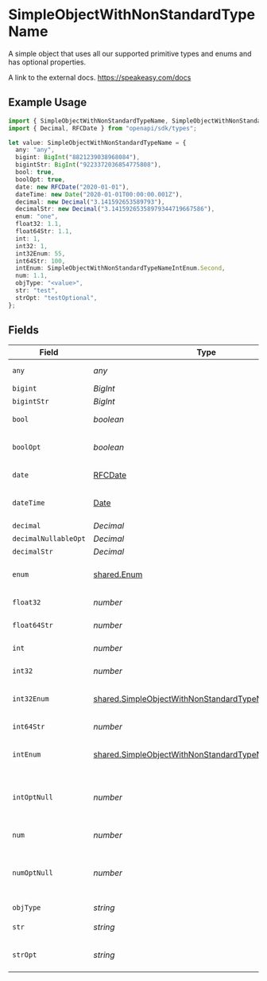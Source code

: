 # SimpleObjectWithNonStandardTypeName

A simple object that uses all our supported primitive types and enums and has optional properties.

A link to the external docs.
<https://speakeasy.com/docs>

## Example Usage

```typescript
import { SimpleObjectWithNonStandardTypeName, SimpleObjectWithNonStandardTypeNameIntEnum } from "openapi/sdk/models/shared";
import { Decimal, RFCDate } from "openapi/sdk/types";

let value: SimpleObjectWithNonStandardTypeName = {
  any: "any",
  bigint: BigInt("8821239038968084"),
  bigintStr: BigInt("9223372036854775808"),
  bool: true,
  boolOpt: true,
  date: new RFCDate("2020-01-01"),
  dateTime: new Date("2020-01-01T00:00:00.001Z"),
  decimal: new Decimal("3.141592653589793"),
  decimalStr: new Decimal("3.14159265358979344719667586"),
  enum: "one",
  float32: 1.1,
  float64Str: 1.1,
  int: 1,
  int32: 1,
  int32Enum: 55,
  int64Str: 100,
  intEnum: SimpleObjectWithNonStandardTypeNameIntEnum.Second,
  num: 1.1,
  objType: "<value>",
  str: "test",
  strOpt: "testOptional",
};
```

## Fields

| Field                                                                                                                             | Type                                                                                                                              | Required                                                                                                                          | Description                                                                                                                       | Example                                                                                                                           |
| --------------------------------------------------------------------------------------------------------------------------------- | --------------------------------------------------------------------------------------------------------------------------------- | --------------------------------------------------------------------------------------------------------------------------------- | --------------------------------------------------------------------------------------------------------------------------------- | --------------------------------------------------------------------------------------------------------------------------------- |
| `any`                                                                                                                             | *any*                                                                                                                             | :heavy_check_mark:                                                                                                                | An any property.                                                                                                                  | any                                                                                                                               |
| `bigint`                                                                                                                          | *BigInt*                                                                                                                          | :heavy_minus_sign:                                                                                                                | N/A                                                                                                                               | 8821239038968084                                                                                                                  |
| `bigintStr`                                                                                                                       | *BigInt*                                                                                                                          | :heavy_minus_sign:                                                                                                                | N/A                                                                                                                               | 9223372036854775808                                                                                                               |
| `bool`                                                                                                                            | *boolean*                                                                                                                         | :heavy_check_mark:                                                                                                                | A boolean property.                                                                                                               | true                                                                                                                              |
| `boolOpt`                                                                                                                         | *boolean*                                                                                                                         | :heavy_minus_sign:                                                                                                                | An optional boolean property.                                                                                                     | true                                                                                                                              |
| `date`                                                                                                                            | [RFCDate](../../../types/rfcdate.md)                                                                                              | :heavy_check_mark:                                                                                                                | A date property.                                                                                                                  | 2020-01-01                                                                                                                        |
| `dateTime`                                                                                                                        | [Date](https://developer.mozilla.org/en-US/docs/Web/JavaScript/Reference/Global_Objects/Date)                                     | :heavy_check_mark:                                                                                                                | A date-time property.                                                                                                             | 2020-01-01T00:00:00.001Z                                                                                                          |
| `decimal`                                                                                                                         | *Decimal*                                                                                                                         | :heavy_minus_sign:                                                                                                                | N/A                                                                                                                               | 3.141592653589793                                                                                                                 |
| `decimalNullableOpt`                                                                                                              | *Decimal*                                                                                                                         | :heavy_minus_sign:                                                                                                                | N/A                                                                                                                               |                                                                                                                                   |
| `decimalStr`                                                                                                                      | *Decimal*                                                                                                                         | :heavy_minus_sign:                                                                                                                | N/A                                                                                                                               | 3.14159265358979344719667586                                                                                                      |
| `enum`                                                                                                                            | [shared.Enum](../../../sdk/models/shared/enum.md)                                                                                 | :heavy_check_mark:                                                                                                                | A string based enum                                                                                                               | one                                                                                                                               |
| `float32`                                                                                                                         | *number*                                                                                                                          | :heavy_check_mark:                                                                                                                | A float32 property.                                                                                                               | 1.1                                                                                                                               |
| `float64Str`                                                                                                                      | *number*                                                                                                                          | :heavy_minus_sign:                                                                                                                | A float64 string                                                                                                                  | 1.1                                                                                                                               |
| `int`                                                                                                                             | *number*                                                                                                                          | :heavy_check_mark:                                                                                                                | An integer property.                                                                                                              | 1                                                                                                                                 |
| `int32`                                                                                                                           | *number*                                                                                                                          | :heavy_check_mark:                                                                                                                | An int32 property.                                                                                                                | 1                                                                                                                                 |
| `int32Enum`                                                                                                                       | [shared.SimpleObjectWithNonStandardTypeNameInt32Enum](../../../sdk/models/shared/simpleobjectwithnonstandardtypenameint32enum.md) | :heavy_check_mark:                                                                                                                | An int32 enum property.                                                                                                           | 55                                                                                                                                |
| `int64Str`                                                                                                                        | *number*                                                                                                                          | :heavy_minus_sign:                                                                                                                | An int64 string                                                                                                                   | 100                                                                                                                               |
| `intEnum`                                                                                                                         | [shared.SimpleObjectWithNonStandardTypeNameIntEnum](../../../sdk/models/shared/simpleobjectwithnonstandardtypenameintenum.md)     | :heavy_check_mark:                                                                                                                | An integer enum property.                                                                                                         | 2                                                                                                                                 |
| `intOptNull`                                                                                                                      | *number*                                                                                                                          | :heavy_minus_sign:                                                                                                                | An optional integer property will be null for tests.                                                                              |                                                                                                                                   |
| `num`                                                                                                                             | *number*                                                                                                                          | :heavy_check_mark:                                                                                                                | A number property.                                                                                                                | 1.1                                                                                                                               |
| `numOptNull`                                                                                                                      | *number*                                                                                                                          | :heavy_minus_sign:                                                                                                                | An optional number property will be null for tests.                                                                               |                                                                                                                                   |
| `objType`                                                                                                                         | *string*                                                                                                                          | :heavy_check_mark:                                                                                                                | N/A                                                                                                                               |                                                                                                                                   |
| `str`                                                                                                                             | *string*                                                                                                                          | :heavy_check_mark:                                                                                                                | A string property.                                                                                                                | test                                                                                                                              |
| `strOpt`                                                                                                                          | *string*                                                                                                                          | :heavy_minus_sign:                                                                                                                | An optional string property.                                                                                                      | testOptional                                                                                                                      |